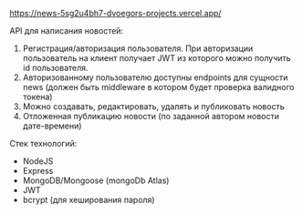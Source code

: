 https://news-5sg2u4bh7-dvoegors-projects.vercel.app/

API для написания новостей:

1. Регистрация/авторизация пользователя. При авторизации пользователь на клиент получает JWT из которого можно получить id пользователя. 
2. Авторизованному пользователю доступны endpoints для сущности news (должен быть middleware в котором будет проверка валидного токена)
3. Можно создавать, редактировать, удалять и публиковать новость
4. Отложенная публикацию новости (по заданной автором новости дате-времени)

Стек технологий:
- NodeJS
- Express
- MongoDB/Mongoose (mongoDb Atlas)
- JWT
- bcrypt (для хеширования пароля)